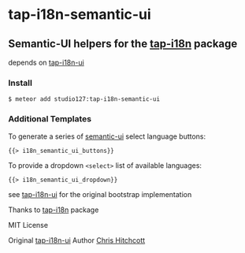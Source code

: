 # tap-i18n-semantic-ui

## Semantic-UI helpers for the [tap-i18n](https://github.com/TAPevents/tap-i18n) package

depends on [tap-i18n-ui](https://github.com/TAPevents/tap-i18n-ui)


### Install

    $ meteor add studio127:tap-i18n-semantic-ui

### Additional Templates

To generate a series of [semantic-ui](http://semantic-ui.com/) select language buttons:

    {{> i18n_semantic_ui_buttons}}

To provide a dropdown `<select>` list of available languages:

    {{> i18n_semantic_ui_dropdown}}


see [tap-i18n-ui](https://github.com/TAPevents/tap-i18n-ui) for the original bootstrap implementation

Thanks to [tap-i18n](https://github.com/TAPevents/tap-i18n) package

MIT License

Original [tap-i18n-ui](https://github.com/TAPevents/tap-i18n-ui) Author [Chris Hitchcott](http://github.com/hitchcott)
